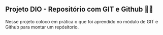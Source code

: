 ## Projeto DIO - Repositório com GIT e Github :man_student:

Nesse projeto coloco em prática o que foi aprendido no módulo de GIT e Github para montar um repósitorio.
